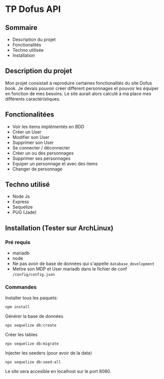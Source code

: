 # TP Dofus API

## Sommaire

* Description du projet
* Fonctionalités
* Techno utilisée
* Installation

## Description du projet

Mon projet consistait à reproduire certaines fonctionalités du site Dofus book. Je devais pouvoir créer différent personnages et pouvoir les équiper en fonction de mes besoins. Le site aurait alors calculé à ma place mes différents caractéristiques.

## Fonctionalitées

* Voir les items implémentés en BDD
* Créer un User
* Modifier son User
* Supprimer son User
* Se connecter / déconnecter
* Créer un ou des personnages
* Supprimer ses personnages
* Equiper un personnage et avec des items
* Changer de personnage

## Techno utilisé

* Node Js
* Express
* Sequelize
* PUG (Jade)

## Installation (Tester sur ArchLinux)

### Pré requis

* mariadb
* node
* Ne pas avoir de base de données qui s'appelle `database_development`
* Mettre son MDP et User mariadb dans le fichier de conf `/config/config.json`
### Commandes

Installer tous les paquets:

```
npm install
```

Générer la base de données

```
npx sequelize db:create
```

Créer les tables

```
npx sequelize db:migrate
```

Injecter les seeders (pour avoir de la data)
```
npx sequelize db:seed:all
```

Le site sera accesible en localhost sur le port 8080.
